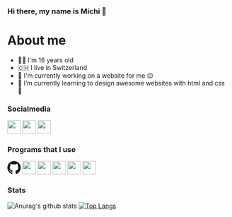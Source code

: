 <!-- Start -->

<!-- Title -->
### Hi there, my name is Michi 👋

# About me
- 👨‍💻 I'm 16 years old
- 🇨🇭 I live in Switzerland
- 📱 I'm currently working on a website for me 😉
- 🌱 I’m currently learning to design awesome websites with html and css 🤩

### Socialmedia
<a href="https://www.instagram.com/michivonah/"><img src="https://cdn.pixabay.com/photo/2017/06/23/02/32/instagram-2433265_960_720.png" height="30px" width="30px"></a>
<a href="https://www.instagram.com/vompictures/"><img src="https://cdn.pixabay.com/photo/2017/06/23/02/32/instagram-2433265_960_720.png" height="30px" width="30px"></a>
<a href="https://twitter.com/michivonah"><img src="https://cdn.pixabay.com/photo/2017/06/22/14/23/twitter-2430933_960_720.png" height="30px" width="30px"></a>

### Programs that I use
<a href="https://github.com/"><img src="icons/GitHub-Mark-120px-plus.png" height="30px" width="30px"></a>
<a href="https://jsfiddle.net/"><img src="https://jsfiddle.net/img/favicon.png" height="30px" width="30px"></a>
<a href="https://atom.io/"><img src="https://github.githubassets.com/images/icons/emoji/atom.png" height="30px" width="30px"></a>
<a href="https://fontawesome.com/"><img src="https://fontawesome.com/images/favicon/icon.svg" height="30px" width="30px"></a>
<a href="https://notion.so/"><img src="https://www.notion.so/images/logo-ios.png" height="30px" width="30px"></a>
<a href="https://code.visualstudio.com/"><img src="https://code.visualstudio.com/assets/images/code-stable.png" height="30px" width="30px"></a>


<!-- Github Stats -->
### Stats
![Anurag's github stats](https://github-readme-stats.vercel.app/api?username=michivonah&hide=contribs,prs&show_icons=true)
[![Top Langs](https://github-readme-stats.vercel.app/api/top-langs/?username=michivonah&layout=compact)](https://github.com/anuraghazra/github-readme-stats)


<!-- End -->
